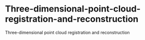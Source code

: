 # Three-dimensional-point-cloud-registration-and-reconstruction
Three-dimensional point cloud registration and reconstruction
